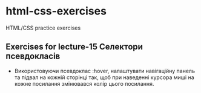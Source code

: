 # html-css-exercises

HTML/CSS practice exercises

## Exercises for lecture-15 Селектори псевдокласів

- Використовуючи псевдоклас :hover, налаштувати навігаційну панель та підвал на кожній сторінці так, щоб при наведенні курсора миші на кожне посилання змінювався колір цього посилання.
